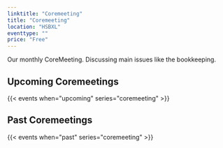 ```yaml
---
linktitle: "Coremeeting"
title: "Coremeeting"
location: "HSBXL"
eventtype: ""
price: "Free"
---
```


Our monthly CoreMeeting. Discussing main issues like the bookkeeping.

## Upcoming Coremeetings
{{< events when="upcoming" series="coremeeting" >}}

## Past Coremeetings
{{< events when="past" series="coremeeting" >}}